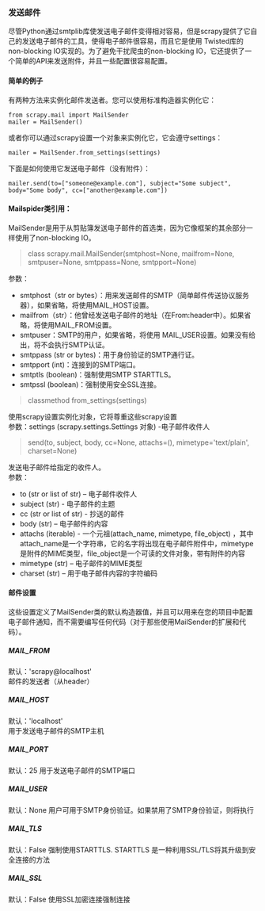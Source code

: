 ### 发送邮件  
尽管Python通过smtplib库使发送电子邮件变得相对容易，但是scrapy提供了它自己的发送电子邮件的工具，使得电子邮件很容易，而且它是使用 Twisted库的 non-blocking IO实现的。为了避免干扰爬虫的non-blocking IO，它还提供了一个简单的API来发送附件，并且一些配置很容易配置。
#### 简单的例子  
有两种方法来实例化邮件发送者。您可以使用标准构造器实例化它：

```
from scrapy.mail import MailSender
mailer = MailSender()
```
或者你可以通过scrapy设置一个对象来实例化它，它会遵守settings：

```
mailer = MailSender.from_settings(settings)
```
下面是如何使用它发送电子邮件（没有附件）：

```
mailer.send(to=["someone@example.com"], subject="Some subject", body="Some body", cc=["another@example.com"])
```
#### Mailspider类引用：
MailSender是用于从剪贴簿发送电子邮件的首选类，因为它像框架的其余部分一样使用了non-blocking IO。


>   class scrapy.mail.MailSender(smtphost=None, mailfrom=None, smtpuser=None, smtppass=None, smtpport=None)


参数：
- smtphost（str or bytes）：用来发送邮件的SMTP（简单邮件传送协议服务器），如果省略，将使用MAIL_HOST设置。
- mailfrom（str）：他曾经发送电子邮件的地址（在From:header中）。如果省略，将使用MAIL_FROM设置。
- smtpuser：SMTP的用户，如果省略，将使用 MAIL_USER设置。如果没有给出，将不会执行SMTP认证。
- smtppass (str or bytes)：用于身份验证的SMTP通行证。
 - smtpport (int)：连接到的SMTP端口。
- smtptls (boolean)：强制使用SMTP STARTTLS。
- smtpssl (boolean)：强制使用安全SSL连接。


>  classmethod from_settings(settings)

使用scrapy设置实例化对象，它将尊重这些scrapy设置  
参数：settings (scrapy.settings.Settings 对象) -电子邮件收件人
>  send(to, subject, body, cc=None, attachs=(), mimetype='text/plain', charset=None)     

发送电子邮件给指定的收件人。  
参数：  
- to (str or list of str) – 电子邮件收件人  
- subject (str) - 电子邮件的主题  
- cc (str or list of str) -  抄送的邮件
- body (str) – 电子邮件的内容
- attachs (iterable) - 一个元祖(attach\_name, mimetype, file\_object) ，其中attach\_name是一个字符串，它的名字将出现在电子邮件附件中，mimetype是附件的MIME类型，file\_object是一个可读的文件对象，带有附件的内容
- mimetype (str) – 电子邮件的MIME类型
- charset (str) – 用于电子邮件内容的字符编码  
#### 邮件设置   
这些设置定义了MailSender类的默认构造器值，并且可以用来在您的项目中配置电子邮件通知，而不需要编写任何代码（对于那些使用MailSender的扩展和代码）。
##### MAIL_FROM  
默认：'scrapy@localhost'  
邮件的发送者（从header）  
##### MAIL_HOST  
默认：'localhost'  
用于发送电子邮件的SMTP主机  
##### MAIL_PORT 
默认：25 
用于发送电子邮件的SMTP端口 
##### MAIL_USER 
默认：None 
用户可用于SMTP身份验证。如果禁用了SMTP身份验证，则将执行  
##### MAIL_TLS 
默认：False
强制使用STARTTLS. STARTTLS 是一种利用SSL/TLS将其升级到安全连接的方法  
##### MAIL_SSL 
默认：False 
使用SSL加密连接强制连接  